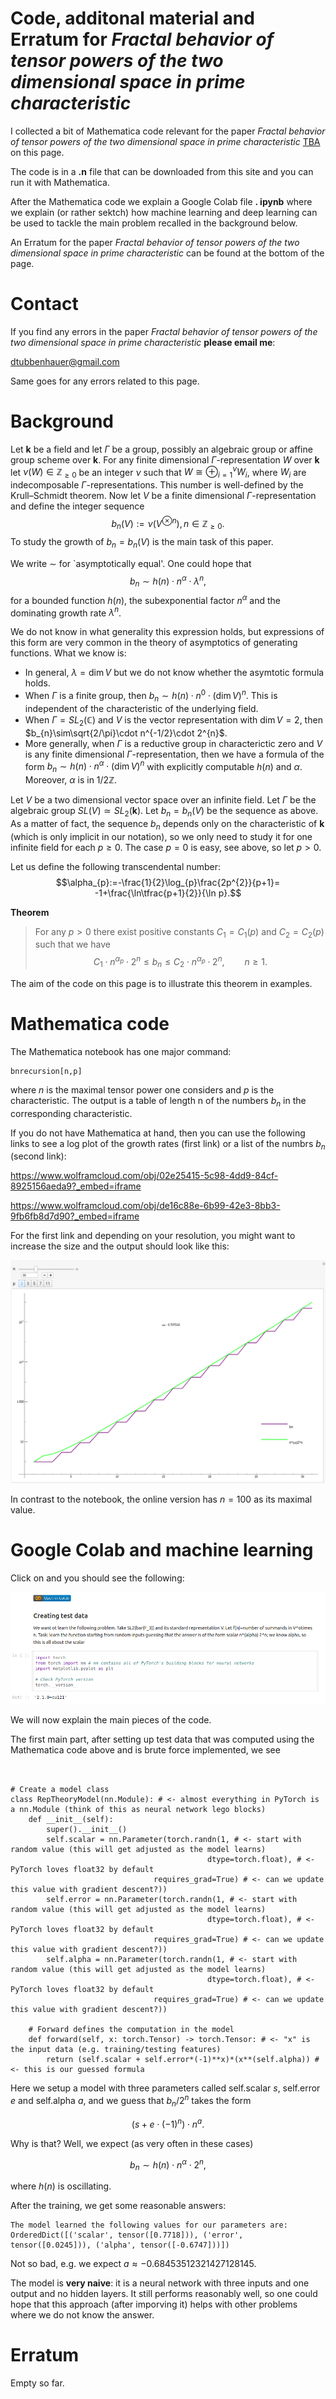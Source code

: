 # Code, additonal material and Erratum for *Fractal behavior of tensor powers of the two dimensional space in prime characteristic*

I collected a bit of Mathematica code relevant for the paper *Fractal behavior of tensor powers of the two dimensional space in prime characteristic*
<a href="TBA">TBA</a> on this page.

The code is in a **.n** file that can be downloaded from this site and you can run it with Mathematica. 

After the Mathematica code we explain a Google Colab file **. ipynb** where we explain (or rather sektch) how machine learning and deep learning can be used to tackle the main problem recalled in the background below.

An Erratum for the paper *Fractal behavior of tensor powers of the two dimensional space in prime characteristic* can be found at the bottom of the page.

# Contact

If you find any errors in the paper *Fractal behavior of tensor powers of the two dimensional space in prime characteristic* **please email me**:

[dtubbenhauer@gmail.com](mailto:dtubbenhauer@gmail.com?subject=[GitHub]%web-reps)

Same goes for any errors related to this page.

# Background

Let $\mathbf{k}$ be a field and let $\Gamma$ be a group, possibly an algebraic group or affine group scheme over $\mathbf{k}$. For any finite dimensional $\Gamma$-representation $W$ 
over $\mathbf{k}$ let $\nu(W)\in\mathbb{Z_{\geq\text{0}}}$ be an integer $\nu$ such that
$W\cong\oplus_{i=1}^{\nu}W_{i}$,
where $W_{i}$ are indecomposable $\Gamma$-representations. This number is well-defined
by the Krull&ndash;Schmidt theorem. Now let $V$ be a finite dimensional $\Gamma$-representation and define
the integer sequence
$$b_{n}(V):=\nu(V^{\otimes n}),n\in\mathbb{Z_{\geq\text{0}}}.$$
To study the growth of $b_{n}=b_{n}(V)$ is the main task of this paper.

We write $\sim$ for `asymptotically equal'. One could hope that
$$b_{n}\sim h(n)\cdot n^{\alpha}\cdot\lambda^{n},$$
for a bounded function $h(n)$, the subexponential factor $n^{\alpha}$ and the dominating growth rate $\lambda^{n}$.

We do not know in what generality this expression holds, 
but expressions of this form are very common in the theory of asymptotics of generating functions. What we know is:

- In general, $\lambda=\dim V$ but we do not know whether the asymtotic formula holds.
- When $\Gamma$ is a finite group, then $b_{n}\sim h(n)\cdot n^{0}\cdot(\dim V)^{n}$. This is independent of the characteristic of the underlying field.
- When $\Gamma=SL_{2}(\mathbb{C})$ and $V$ is the vector representation with $\dim V=2$, then $b_{n}\sim\sqrt{2/\pi}\cdot n^{-1/2}\cdot 2^{n}$.
- More generally, when $\Gamma$ is a reductive group in characterictic zero and $V$ is any finite dimensional $\Gamma$-representation, then we have a formula of the form $b_{n}\sim h(n)\cdot n^{\alpha}\cdot(\dim V)^{n}$ with explicitly computable $h(n)$ and $\alpha$. Moreover, $\alpha$ is in $1/2\mathbb{Z}$.

Let $V$ be a two dimensional vector space over an infinite field. Let $\Gamma$ be the algebraic group $SL(V)\simeq SL_{2}(\mathbf{k})$. Let 
$b_{n}=b_{n}(V)$ be the sequence as above. As a matter of fact, the sequence $b_{n}$ depends only on the characteristic of $\mathbf{k}$ (which is only implicit in our notation), so we only need to study it for one infinite field for each $p\geq 0$. The case $p=0$ is easy, see above, so let $p>0$.

Let us define the following transcendental number:
$$\alpha_{p}:=-\frac{1}{2}\log_{p}\frac{2p^{2}}{p+1}=
-1+\frac{\ln\tfrac{p+1}{2}}{\ln p}.$$

**Theorem**

>For any $p>0$ there exist positive constants $C_{1}=C_{1}(p)$ and $C_{2}=C_{2}(p)$
>such that we have
$$C_{1}\cdot n^{\alpha_{p}}\cdot 2^{n}\leq b_{n}\leq C_{2}\cdot n^{\alpha_{p}}\cdot 2^{n},\qquad n\geq 1.$$

The aim of the code on this page is to illustrate this theorem in examples.

# Mathematica code

The Mathematica notebook has one major command:

```
bnrecursion[n,p]
```

where $n$ is the maximal tensor power one considers and $p$ is the characteristic. The output is a table of length n of the numbers $b_{n}$ in the corresponding characteristic.

If you do not have Mathematica at hand, then you can use the following links to see a log plot of the growth rates (first link) or a list of the numbrs $b_{n}$ (second link):

<https://www.wolframcloud.com/obj/02e25415-5c98-4dd9-84cf-8925156aeda9?_embed=iframe>

<https://www.wolframcloud.com/obj/de16c88e-6b99-42e3-8bb3-9fb6fb8d7d90?_embed=iframe>

For the first link and depending on your resolution, you might want to increase the size and the output should look like this:

![First link](plot-growth.png?raw=true "First link")

In contrast to the notebook, the online version has $n=100$ as its maximal value.

# Google Colab and machine learning

Click on and you should see the following:

![Google colab](colab.png?raw=true "Google colab")

We will now explain the main pieces of the code.

The first main part, after setting up test data that was computed using the Mathematica code above and is brute force implemented, we see

```


# Create a model class
class RepTheoryModel(nn.Module): # <- almost everything in PyTorch is a nn.Module (think of this as neural network lego blocks)
    def __init__(self):
        super().__init__()
        self.scalar = nn.Parameter(torch.randn(1, # <- start with random value (this will get adjusted as the model learns)
                                            dtype=torch.float), # <- PyTorch loves float32 by default
                                requires_grad=True) # <- can we update this value with gradient descent?))
        self.error = nn.Parameter(torch.randn(1, # <- start with random value (this will get adjusted as the model learns)
                                            dtype=torch.float), # <- PyTorch loves float32 by default
                                requires_grad=True) # <- can we update this value with gradient descent?))
        self.alpha = nn.Parameter(torch.randn(1, # <- start with random value (this will get adjusted as the model learns)
                                            dtype=torch.float), # <- PyTorch loves float32 by default
                                requires_grad=True) # <- can we update this value with gradient descent?))

    # Forward defines the computation in the model
    def forward(self, x: torch.Tensor) -> torch.Tensor: # <- "x" is the input data (e.g. training/testing features)
        return (self.scalar + self.error*(-1)**x)*(x**(self.alpha)) # <- this is our guessed formula     
```

Here we setup a model with three parameters called self.scalar $s$, self.error $e$ and self.alpha $a$, and we guess that $b_{n}/2^{n}$ takes the form

$$(s+e\cdot(-1)^{n})\cdot n^{a}.$$

Why is that? Well, we expect (as very often in these cases)

$$b_{n}\sim h(n)\cdot n^{\alpha}\cdot 2^{n},$$

where $h(n)$ is oscillating.

After the training, we get some reasonable answers:

```
The model learned the following values for our parameters are:
OrderedDict([('scalar', tensor([0.7718])), ('error', tensor([0.0245])), ('alpha', tensor([-0.6747]))])
```
Not so bad, e.g. we expect $a\approx -0.68453512321427128145$.

The model is **very naive**: it is a neural network with three inputs and one output and no hidden layers. It still performs reasonably well, so one could hope that this approach (after imporving it) helps with other problems where we do not know the answer.

# Erratum

Empty so far.
